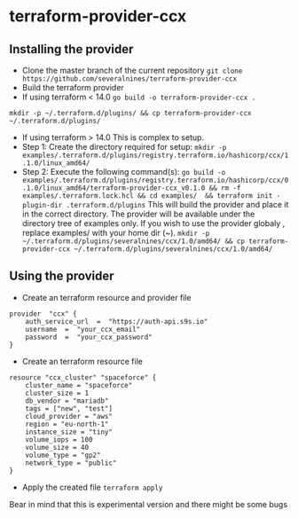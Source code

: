 
# terraform-provider-ccx

**Installing the provider**
--
 - Clone the master branch of the current repository
 `git clone https://github.com/severalnines/terraform-provider-ccx`
 - Build the terraform provider
- If using terraform < 14.0
`go build -o terraform-provider-ccx .`

`mkdir -p ~/.terraform.d/plugins/ && cp terraform-provider-ccx ~/.terraform.d/plugins/`
- If using terraform > 14.0
This is complex to setup. 
- Step 1: Create the directory required for setup: `mkdir -p examples/.terraform.d/plugins/registry.terraform.io/hashicorp/ccx/1.1.0/linux_amd64/`
- Step 2: Execute the following command(s): `go build -o examples/.terraform.d/plugins/registry.terraform.io/hashicorp/ccx/0.1.0/linux_amd64/terraform-provider-ccx_v0.1.0 && rm -f examples/.terraform.lock.hcl && cd examples/  && terraform init -plugin-dir .terraform.d/plugins`
This will build the provider and place it in the correct directory. The provider will be available under the directory tree of examples only. If you wish to use the provider globaly , replace examples/ with your home dir (~).
`mkdir -p ~/.terraform.d/plugins/severalnines/ccx/1.0/amd64/ && cp terraform-provider-ccx ~/.terraform.d/plugins/severalnines/ccx/1.0/amd64/`

## **Using the provider**
- Create an terraform resource and provider file
```
provider  "ccx" {
	auth_service_url  =  "https://auth-api.s9s.io" 
	username  =  "your_ccx_email"
	password  =  "your_ccx_password"
}
```
- Create an terraform resource file
```
resource "ccx_cluster" "spaceforce" {
    cluster_name = "spaceforce"
    cluster_size = 1
    db_vendor = "mariadb"
    tags = ["new", "test"]
    cloud_provider = "aws"
    region = "eu-north-1"
    instance_size = "tiny"
    volume_iops = 100
    volume_size = 40
    volume_type = "gp2"
    network_type = "public"
}
```
- Apply the created file
`terraform apply`

Bear in mind that this is experimental version and there might be some bugs
